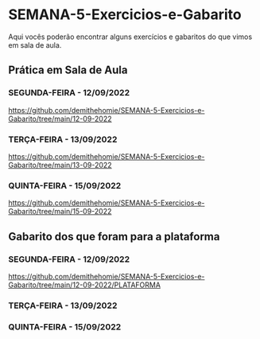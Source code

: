 # SEMANA-5-Exercicios-e-Gabarito
Aqui vocês poderão encontrar alguns exercícios e gabaritos do que vimos em sala de aula.

## Prática em Sala de Aula

### SEGUNDA-FEIRA - 12/09/2022
https://github.com/demithehomie/SEMANA-5-Exercicios-e-Gabarito/tree/main/12-09-2022

### TERÇA-FEIRA - 13/09/2022
https://github.com/demithehomie/SEMANA-5-Exercicios-e-Gabarito/tree/main/13-09-2022

### QUINTA-FEIRA - 15/09/2022
https://github.com/demithehomie/SEMANA-5-Exercicios-e-Gabarito/tree/main/15-09-2022

## Gabarito dos que foram para a plataforma

### SEGUNDA-FEIRA - 12/09/2022
https://github.com/demithehomie/SEMANA-5-Exercicios-e-Gabarito/tree/main/12-09-2022/PLATAFORMA

### TERÇA-FEIRA - 13/09/2022

### QUINTA-FEIRA - 15/09/2022
